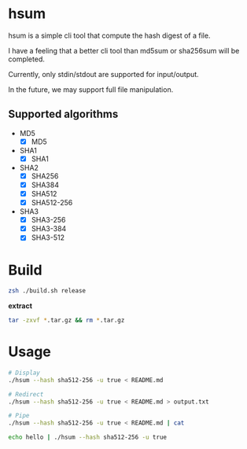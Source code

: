 # hsum
hsum is a simple cli tool that compute the hash digest of a file.

I have a feeling that a better cli tool than md5sum or sha256sum will be completed.

Currently, only stdin/stdout are supported for input/output.

In the future, we may support full file manipulation.

## Supported algorithms  
- MD5
  - [x] MD5
- SHA1
  - [x] SHA1
- SHA2
  - [x] SHA256
  - [x] SHA384
  - [x] SHA512
  - [x] SHA512-256
- SHA3
  - [x] SHA3-256
  - [x] SHA3-384
  - [x] SHA3-512
  
# Build
```bash
zsh ./build.sh release
```

**extract**
```bash
tar -zxvf *.tar.gz && rm *.tar.gz
```

# Usage
```bash
# Display
./hsum --hash sha512-256 -u true < README.md

# Redirect
./hsum --hash sha512-256 -u true < README.md > output.txt

# Pipe
./hsum --hash sha512-256 -u true < README.md | cat

echo hello | ./hsum --hash sha512-256 -u true
```
